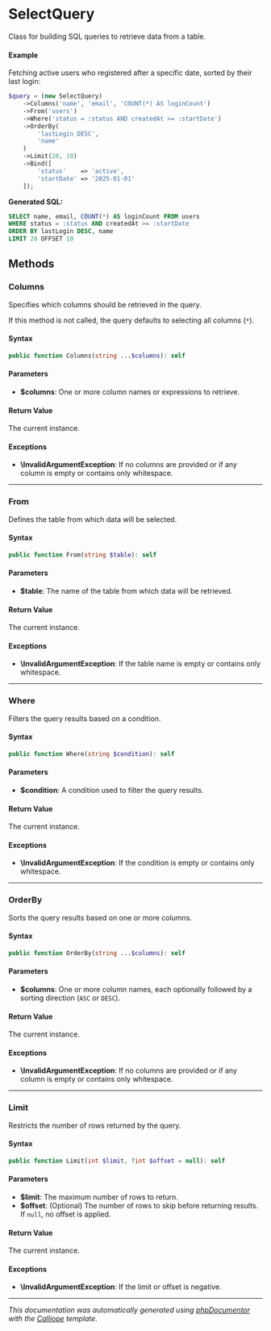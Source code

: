 # SelectQuery

Class for building SQL queries to retrieve data from a table.

#### Example

Fetching active users who registered after a specific date, sorted by their last login:

```php
$query = (new SelectQuery)
    ->Columns('name', 'email', 'COUNT(*) AS loginCount')
    ->From('users')
    ->Where('status = :status AND createdAt >= :startDate')
    ->OrderBy(
        'lastLogin DESC',
        'name'
    )
    ->Limit(20, 10)
    ->Bind([
        'status'    => 'active',
        'startDate' => '2025-01-01'
    ]);
```

**Generated SQL:**
```sql
SELECT name, email, COUNT(*) AS loginCount FROM users
WHERE status = :status AND createdAt >= :startDate
ORDER BY lastLogin DESC, name
LIMIT 20 OFFSET 10
```

## Methods

### Columns

Specifies which columns should be retrieved in the query.

If this method is not called, the query defaults to selecting
all columns (`*`).

#### Syntax

```php
public function Columns(string ...$columns): self
```

#### Parameters

- **$columns**: One or more column names or expressions to retrieve.

#### Return Value

The current instance.

#### Exceptions

- **\InvalidArgumentException**: If no columns are provided or if any column is empty or contains only whitespace.

---

### From

Defines the table from which data will be selected.

#### Syntax

```php
public function From(string $table): self
```

#### Parameters

- **$table**: The name of the table from which data will be retrieved.

#### Return Value

The current instance.

#### Exceptions

- **\InvalidArgumentException**: If the table name is empty or contains only whitespace.

---

### Where

Filters the query results based on a condition.

#### Syntax

```php
public function Where(string $condition): self
```

#### Parameters

- **$condition**: A condition used to filter the query results.

#### Return Value

The current instance.

#### Exceptions

- **\InvalidArgumentException**: If the condition is empty or contains only whitespace.

---

### OrderBy

Sorts the query results based on one or more columns.

#### Syntax

```php
public function OrderBy(string ...$columns): self
```

#### Parameters

- **$columns**: One or more column names, each optionally followed by a sorting direction (`ASC` or `DESC`).

#### Return Value

The current instance.

#### Exceptions

- **\InvalidArgumentException**: If no columns are provided or if any column is empty or contains only whitespace.

---

### Limit

Restricts the number of rows returned by the query.

#### Syntax

```php
public function Limit(int $limit, ?int $offset = null): self
```

#### Parameters

- **$limit**: The maximum number of rows to return.
- **$offset**: (Optional) The number of rows to skip before returning results. If `null`, no offset is applied.

#### Return Value

The current instance.

#### Exceptions

- **\InvalidArgumentException**: If the limit or offset is negative.

---

*This documentation was automatically generated using [phpDocumentor](http://www.phpdoc.org/) with the [Calliope](https://github.com/DaphneWebFramework/Calliope) template.*
